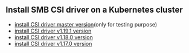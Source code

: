 ## Install SMB CSI driver on a Kubernetes cluster

 - [install CSI driver master version](./install-csi-driver-master.md)(only for testing purpose)
 - [install CSI driver v1.19.1 version](./install-csi-driver-v1.19.1.md)
 - [install CSI driver v1.18.0 version](./install-csi-driver-v1.18.0.md)
 - [install CSI driver v1.17.0 version](./install-csi-driver-v1.17.0.md)
